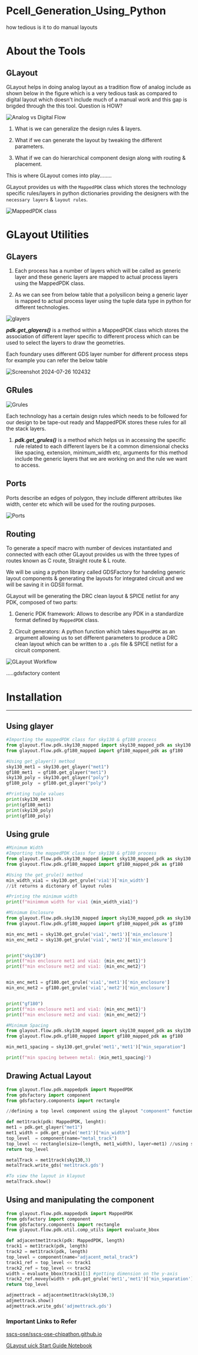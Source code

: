 # Pcell_Generation_Using_Python

how tedious is it to do manual layouts

# About the Tools

## GLayout
GLayout helps in doing analog layout as a tradition flow of analog include as shown below in the figure which is a very tedious task as compared to digital layout which doesn't include much of a manual work and this gap is brigded through the this tool. Question is HOW?

![Analog vs Digital Flow](https://github.com/user-attachments/assets/f7ce852b-8af6-44f9-a99c-d94f4e61a6e6)


1. What is we can generalize the design rules & layers.

2. What if we can generate the layout by tweaking the different parameters. 

3. What if we can do hierarchical component design along with routing & placement.

This is where GLayout comes into play........

GLayout provides us with the ```MappedPDK``` class which stores the technology specific rules/layers in python dictionaries providing the designers with the ```necessary layers``` & ```layout rules```.

![MappedPDK class](https://github.com/user-attachments/assets/a556060e-d46b-4a74-be38-b7dc0ae616ed)


# GLayout Utilities

## GLayers

1. Each process has a number of layers which will be called as generic layer and these generic layers are mapped to actual process layers using the MappedPDK class.

2. As we can see from below table that a polysilicon being a generic layer is mapped to actual process layer using the tuple data type in python for different technologies.

![glayers](https://github.com/user-attachments/assets/8dec5c81-2434-4b81-8cc8-826eb5cff08d)

***pdk.get_glayers()*** is a method within a MappedPDK class which stores the association of different layer specific to different process which can be used to select the layers to draw the geometries.

Each foundary uses different GDS layer number for different process steps for example you can refer the below table

![Screenshot 2024-07-26 102432](https://github.com/user-attachments/assets/1759f91d-e9f8-4747-86f6-421a42302ead)



## GRules

![Grules](https://github.com/user-attachments/assets/49033121-b808-49db-97c7-e68edbb3ac3a)


Each technology has a certain design rules which needs to be followed for our design to be tape-out ready and MappedPDK stores these rules for all the stack layers.

1. ***pdk.get_grules()*** is a method which helps us in accessing the specific rule related to each different layers be it a common dimensional checks like spacing, extension, minimum_width etc, arguments for this method include the generic layers that we are working on and the rule we want to access.

## Ports

Ports describe an edges of polygon, they include different attributes like width, center etc which will be used for the routing purposes.

![Ports](https://github.com/user-attachments/assets/ee4eb9a2-90d7-4ae4-9187-503165b42a95)

## Routing

To generate a specif macro with number of devices instantiated and connected with each other GLayout provides us with the three types of routes known as C route, Straight route & L route.



We will be using a python library called GDSFactory for handeling generic layout components & generating the layouts for integrated circuit and we will be saving it in GDSII format.

GLayout will be generating the DRC clean layout & SPICE netlist for any PDK, composed of two parts:

1. Generic PDK framework: Allows to describe any PDK in a standardize format defined by ```MappedPDK``` class.

2. Circuit generators: A python function which takes ```MappedPDK``` as an argument allowing us to set different parameters to produce a DRC clean layout 
 which can be written to a ```.gds``` file & SPICE netlist for a circuit component.

![GLayout Workflow](https://github.com/user-attachments/assets/edb7e5af-4546-40c9-b5a0-fa396d41c485)



.....gdsfactory content


# Installation

--------------------------------




## Using glayer

```python
#Importing the mappedPDK class for sky130 & gf180 process
from glayout.flow.pdk.sky130_mapped import sky130_mapped_pdk as sky130
from glayout.flow.pdk.gf180_mapped import gf180_mapped_pdk as gf180

#Using get_glayer() method
sky130_met1 = sky130.get_glayer("met1")
gf180_met1  = gf180.get_glayer("met1")
sky130_poly = sky130.get_glayer("poly")
gf180_poly  = gf180.get_glayer("poly")

#Printing tuple values
print(sky130_met1)
print(gf180_met1)
print(sky130_poly)
print(gf180_poly)
```
## Using grule

```python
#Minimum Width
#Importing the mappedPDK class for sky130 & gf180 process
from glayout.flow.pdk.sky130_mapped import sky130_mapped_pdk as sky130
from glayout.flow.pdk.gf180_mapped import gf180_mapped_pdk as gf180

#Using the get_grule() method
min_width_via1 = sky130.get_grule('via1')['min_width']
//it returns a dictonary of layout rules 

#Printing the minimum width
print(f"minimmum width for via1 {min_width_via1}")
```

```python
#Minimum Enclosure
from glayout.flow.pdk.sky130_mapped import sky130_mapped_pdk as sky130
from glayout.flow.pdk.gf180_mapped import gf180_mapped_pdk as gf180

min_enc_met1 = sky130.get_grule('via1','met1')['min_enclosure']
min_enc_met2 = sky130.get_grule('via1','met2')['min_enclosure']


print("sky130")
print(f"min enclosure met1 and via1: {min_enc_met1}")
print(f"min enclosure met2 and via1: {min_enc_met2}")


min_enc_met1 = gf180.get_grule('via1','met1')['min_enclosure']
min_enc_met2 = gf180.get_grule('via1','met2')['min_enclosure']


print("gf180")
print(f"min enclosure met1 and via1: {min_enc_met1}")
print(f"min enclosure met2 and via1: {min_enc_met2}")
```

```python
#Minimum Spacing
from glayout.flow.pdk.sky130_mapped import sky130_mapped_pdk as sky130
from glayout.flow.pdk.gf180_mapped import gf180_mapped_pdk as gf180

min_met1_spacing = sky130.get_grule('met1','met1')["min_separation"]

print(f"min spacing between metal: {min_met1_spacing}")
```
## Drawing Actual Layout

```python
from glayout.flow.pdk.mappedpdk import MappedPDK
from gdsfactory import component
from gdsfactory.components import rectangle

//defining a top level component using the glayout "component" function which which includes the geometries that we want to generate in out layout.

def met1track(pdk: MappedPDK, lenght):
met1 = pdk.get_glayer("met1")
met1_width = pdk.get_grule('met1')["min_width"]
top_level  = component(name="metal_track")
top_level << rectangle(size=(length, met1_width), layer=met1) //using stream insertion operator helps to add the object into the component --> look into rectangle function once syntax
return top_level

metalTrack = met1track(sky130,3)
metalTrack.write_gds('met1track.gds')

#To view the layout in klayout
metalTrack.show()
```
## Using and manipulating the component

```python
from glayout.flow.pdk.mappedpdk import MappedPDK
from gdsfactory import component
from gdsfactory.components import rectangle
from glayout.flow.pdk.util.comp_utils import evaluate_bbox

def adjacentmet1track(pdk: MappedPDK, length)
track1 = met1track(pdk, length)
track2 = met1track(pdk, length)
top_level = component(name="adjacent_metal_track")
track1_ref = top_level << track1
track2_ref = top_level << track2
width = evaluate_bbox(track1)[1] #getting dimension on the y-axis
track2_ref.movey(width + pdk.get_grule('met1','met1')['min_separation']
return top_level

adjmettrack = adjacentmet1track(sky130,3)
adjmettrack.show()
adjmettrack.write_gds('adjmettrack.gds')
```


### Important Links to Refer

[sscs-ose/sscs-ose-chipathon.github.io](https://github.com/sscs-ose/sscs-ose-chipathon.github.io)

[GLayout uick Start Guide Notebook](https://colab.research.google.com/drive/1mU7-zmAWgDRJqaZGP-RkSXCSgRkHOb--?usp=sharing#scrollTo=-Xp4cEjkeHIx)

